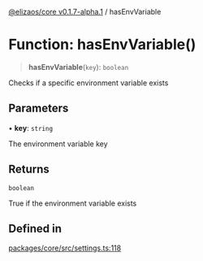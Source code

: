[@elizaos/core v0.1.7-alpha.1](../) / hasEnvVariable

# Function: hasEnvVariable()

> **hasEnvVariable**(`key`): `boolean`

Checks if a specific environment variable exists

## Parameters

• **key**: `string`

The environment variable key

## Returns

`boolean`

True if the environment variable exists

## Defined in

[packages/core/src/settings.ts:118](https://github.com/elizaOS/eliza/blob/main/packages/core/src/settings.ts#L118)
